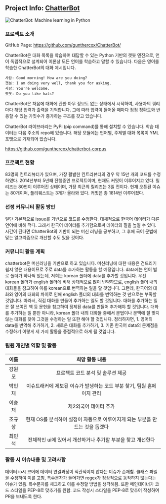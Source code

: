 ## Project Info: [ChatterBot](https://github.com/gunthercox/ChatterBot)

![ChatterBot: Machine learning in Python](https://i.imgur.com/b3SCmGT.png)

### 프로젝트 소개

GitHub Page: https://github.com/gunthercox/ChatterBot/

ChatterBot은 대화 목록을 학습하여 대답할 수 있는 Python 기반의 챗봇 엔진으로, 언어 독립적으로 설계되어 이론상 모든 언어를 학습하고 말할 수 있습니다. 다음은 영어를 학습한 ChatterBot의 대화 예시입니다.

```
사람: Good morning! How are you doing?
챗봇: I am doing very well, thank you for asking.
사람: You're welcome.
챗봇: Do you like hats?
```

ChatterBot은 처음에 대화에 관한 아무 정보도 없는 상태에서 시작하여, 사용자의 쿼리마다 해당 입력과 출력을 기억합니다. 그에 따라 입력이 들어올 때마다 점점 정확도와 반응할 수 있는 가짓수가 증가하는 구조를 갖고 있습니다.

ChatterBot 라이브러리는 PyPi (pip command)를 통해 설치할 수 있습니다. 학습 데이터는 다음 주소의 repo에 있습니다. 해당 모듈에는 언어별, 주제별 대화 목록이 YML 포맷으로 기재되어 있습니다.

https://github.com/gunthercox/chatterbot-corpus


### 프로젝트 현황

83명의 컨트리뷰터가 있으며, 가장 활발한 컨트리뷰터의 경우 약 15만 개의 코드를 수정하였다.
2014년부터 5년째 진행중인 프로젝트이며, 현재도 커밋이 이루어지고 있다.
릴리즈는 80번이 이루어진 상태이며, 가장 최근의 릴리즈는 3일 전이다.
현재 오픈된 이슈는 80개이며, 풀리퀘스트는 3개가 올라와 있다.
커밋은 총 1814번 이루어졌다.


### 선정 커뮤니티 활동 방안
일단 기본적으로 issue를 기반으로 코드를 수정한다. 대체적으로 한국어 데이터가 다른 언어에 비해 적다. 그래서 한국어 데이터를 추가함으로써 데이터의 질을 높일 수 있다. 시간이 된다면 ChatterBot의 기반이 되는 머신 러닝을 공부하고, 그 후에 국어 문법에 맞는 알고리즘으로 개선할 수도 있을 것이다.

### 커뮤니티 활동 계획
chatterbot은 머신러닝을 기반으로 하고 있습니다. 머신러닝에 대한 내용은 건드리기 쉽지 않은 내용이므로 주로 data를 추가하는 활동을 할 예정입니다. data에는 언어 별로 폴더가 하나씩 있는데, 저희는 korean 폴더에 data를 추가할 것입니다. 우선 korean 폴더가 english 폴더에 비해 상대적으로 많이 빈약하므로, english 폴더 내의 대화들을 참고하여 이를 korean으로 번역하는 일을 할 것입니다. 그런데, 한국어의 대화와 영어의 대화의 차이로 인해 english 폴더의 대화를 번역하는 것 만으로는 부족할 것입니다. 따라서, 직접 대화를 만들어 추가하는 일도 할 것입니다. 대화를 추가하는 일은 잘 쓰여진 책 등 문헌을 참고하여 정제된 data를 만들어 추가해야 할 것입니다. 대화를 추가하는 일 뿐만 아니라, korean 폴더 내의 대화들 중에서 문법이나 문맥에 잘 맞지 않는 대화를 찾아 그것을 수정하는 일 또한 해야 할 것입니다. 정리하자면, 1. 영어의 data를 번역해 추가하기, 2. 새로운 대화를 추가하기, 3. 기존 한국어 data의 문제점을 수정하기 이렇게 세 가지 활동을 중점적으로 하게 될 것입니다.

### 팀원 개인별 역할 및 활동
|이름|희망 활동 내용|
|:---:|:---:|
|강원모|프로젝트 코드 분석 및 솔루션 제공|
|박민재|이슈트래커에 제보된 이슈가 발생하는 코드 부분 찾기, 팀원 홈페이지 관리|
|이승재|제2외국어 데이터 추가|
|조규상|현재 OS를 분석하여 설정이 자동으로 이루어지게 되는 부분을 만드는 것을 돕겠다|
|최민석|전체적인 ui에 있어서 개선하거나 추가할 부분을 찾고 개선한다|

### 활동 시 이슈내용 및 고려사항
데이터 io시 코어에 데이터 연결과정이 직관적이지 않다는 이슈가 존재함. 클래스 파일을 수정하여 이를 고침, 특수문자가 들어가면 regex가 정상적으로 동작하지 않는다는 이슈가 있음. 특수문자를 체크하고 이를 수정할 방법을 생각해봄. 또한 메인테이너가 코드 스타일을 PEP-8로 맞추기를 원함. 코드 작성시 스타일을 PEP-8로 맞추어 작성하여 PR을 보내도록 한다.
